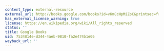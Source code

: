 ```yaml
---
content_type: external-resource
external_url: http://books.google.com/books?id=vKmCcHpMiZoC&printsec=frontcover
has_external_license_warning: true
license: https://en.wikipedia.org/wiki/All_rights_reserved
status: ''
title: Google Books
uid: 7534814e-d344-4aeb-9810-fa2e474b1e05
wayback_url: ''
---
```

